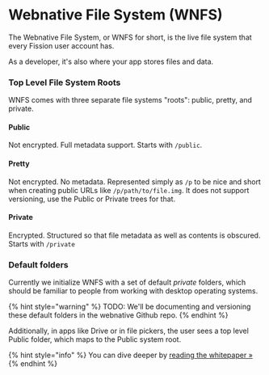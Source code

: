# Webnative File System \(WNFS\)

The Webnative File System, or WNFS for short, is the live file system that every Fission user account has.

As a developer, it's also where your app stores files and data.

### Top Level File System Roots

WNFS comes with three separate file systems "roots": public, pretty, and private.

#### Public

Not encrypted. Full metadata support. Starts with `/public`. 

#### Pretty

Not encrypted. No metadata. Represented simply as `/p` to be nice and short when creating public URLs like `/p/path/to/file.img`. It does not support versioning, use the Public or Private trees for that.

#### Private

Encrypted. Structured so that file metadata as well as contents is obscured. Starts with `/private`

### Default folders

Currently we initialize WNFS with a set of default _private_ folders, which should be familiar to people from working with desktop operating systems.

{% hint style="warning" %}
TODO: We'll be documenting and versioning these default folders in the webnative Github repo.
{% endhint %}

Additionally, in apps like Drive or in file pickers, the user sees a top level Public folder, which maps to the Public system root.

{% hint style="info" %}
You can dive deeper by [reading the whitepaper »](https://whitepaper.fission.codes/file-system/sections/root)
{% endhint %}

